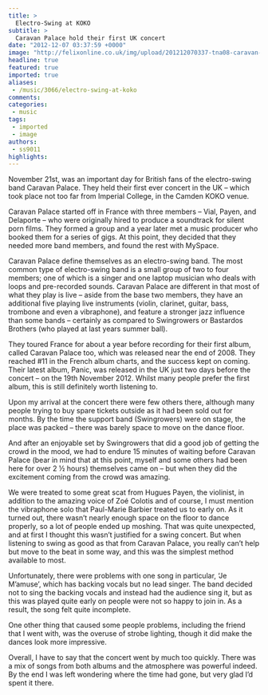 ```yaml
---
title: >
  Electro-Swing at KOKO
subtitle: >
  Caravan Palace hold their first UK concert
date: "2012-12-07 03:37:59 +0000"
image: "http://felixonline.co.uk/img/upload/201212070337-tna08-caravan-palace.jpg"
headline: true
featured: true
imported: true
aliases:
 - /music/3066/electro-swing-at-koko
comments:
categories:
 - music
tags:
 - imported
 - image
authors:
 - ss9011
highlights:
---
```


November 21st, was an important day for British fans of the electro-swing band Caravan Palace. They held their first ever concert in the UK – which took place not too far from Imperial College, in the Camden KOKO venue.

Caravan Palace started off in France with three members – Vial, Payen, and Delaporte – who were originally hired to produce a soundtrack for silent porn films. They formed a group and a year later met a music producer who booked them for a series of gigs. At this point, they decided that they needed more band members, and found the rest with MySpace.

Caravan Palace define themselves as an electro-swing band. The most common type of electro-swing band is a small group of two to four members; one of which is a singer and one laptop musician who deals with loops and pre-recorded sounds. Caravan Palace are different in that most of what they play is live – aside from the base two members, they have an additional five playing live instruments (violin, clarinet, guitar, bass, trombone and even a vibraphone), and feature a stronger jazz influence than some bands – certainly as compared to Swingrowers or Bastardos Brothers (who played at last years summer ball).

They toured France for about a year before recording for their first album, called Caravan Palace too, which was released near the end of 2008. They reached #11 in the French album charts, and the success kept on coming. Their latest album, Panic, was released in the UK just two days before the concert – on the 19th November 2012. Whilst many people prefer the first album, this is still definitely worth listening to.

Upon my arrival at the concert there were few others there, although many people trying to buy spare tickets outside as it had been sold out for months. By the time the support band (Swingrowers) were on stage, the place was packed – there was barely space to move on the dance floor.

And after an enjoyable set by Swingrowers that did a good job of getting the crowd in the mood, we had to endure 15 minutes of waiting before Caravan Palace (bear in mind that at this point, myself and some others had been here for over 2 ½ hours) themselves came on – but when they did the excitement coming from the crowd was amazing.

We were treated to some great scat from Hugues Payen, the violinist, in addition to the amazing voice of Zoé Colotis and of course, I must mention the vibraphone solo that Paul-Marie Barbier treated us to early on. As it turned out, there wasn’t nearly enough space on the floor to dance properly, so a lot of people ended up moshing. That was quite unexpected, and at first I thought this wasn’t justified for a swing concert. But when listening to swing as good as that from Caravan Palace, you really can’t help but move to the beat in some way, and this was the simplest method available to most.

Unfortunately, there were problems with one song in particular, ‘Je M’amuse’, which has backing vocals but no lead singer. The band decided not to sing the backing vocals and instead had the audience sing it, but as this was played quite early on people were not so happy to join in. As a result, the song felt quite incomplete.

One other thing that caused some people problems, including the friend that I went with, was the overuse of strobe lighting, though it did make the dances look more impressive.

Overall, I have to say that the concert went by much too quickly. There was a mix of songs from both albums and the atmosphere was powerful indeed. By the end I was left wondering where the time had gone, but very glad I’d spent it there.
